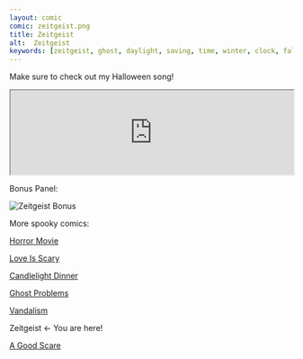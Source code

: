 ```yaml
---
layout: comic
comic: zeitgeist.png
title: Zeitgeist
alt:  Zeitgeist
keywords: [zeitgeist, ghost, daylight, saving, time, winter, clock, fall, back, spring, forward]
---
```


Make sure to check out my Halloween song!

<iframe class="center" width="100%" src="https://www.youtube.com/embed/1wQT1oIAp2w" allowfullscreen="allowfullscreen" seamless="seamless"></iframe>

Bonus Panel:

![Zeitgeist Bonus](/images/zeitgeist_bonus.png)


More spooky comics:

[Horror Movie](https://lolnein.com/2019/10/03/horrormovie/)

[Love Is Scary](https://lolnein.com/2019/10/07/loveisscary/)

[Candlelight Dinner](https://lolnein.com/2019/10/08/candlelightdinner/)

[Ghost Problems](https://lolnein.com/2019/10/14/ghostproblems/)

[Vandalism](https://lolnein.com/2019/10/22/vandalism/)

Zeitgeist <- You are here!

[A Good Scare](https://lolnein.com/2020/02/17/agoodscare/)